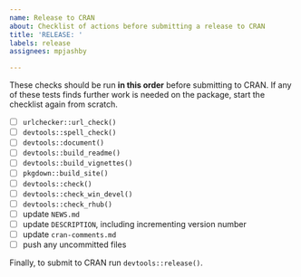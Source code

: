 ```yaml
---
name: Release to CRAN
about: Checklist of actions before submitting a release to CRAN
title: 'RELEASE: '
labels: release
assignees: mpjashby

---
```


These checks should be run **in this order** before submitting to CRAN. If any of these tests finds further work is needed on the package, start the checklist again from scratch.

- [ ] `urlchecker::url_check()`
- [ ] `devtools::spell_check()`
- [ ] `devtools::document()`
- [ ] `devtools::build_readme()`
- [ ] `devtools::build_vignettes()`
- [ ] `pkgdown::build_site()`
- [ ] `devtools::check()`
- [ ] `devtools::check_win_devel()`
- [ ] `devtools::check_rhub()`
- [ ] update `NEWS.md`
- [ ] update `DESCRIPTION`, including incrementing version number
- [ ] update `cran-comments.md`
- [ ] push any uncommitted files

Finally, to submit to CRAN run `devtools::release()`.
